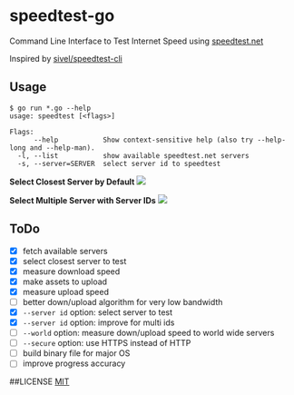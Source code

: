 # speedtest-go
Command Line Interface to Test Internet Speed using [speedtest.net](http://www.speedtest.net/)

Inspired by [sivel/speedtest-cli](https://github.com/sivel/speedtest-cli)

## Usage
```
$ go run *.go --help
usage: speedtest [<flags>]

Flags:
      --help           Show context-sensitive help (also try --help-long and --help-man).
  -l, --list           show available speedtest.net servers
  -s, --server=SERVER  select server id to speedtest
```
**Select Closest Server by Default**
![](https://github.com/showwin/speedtest-go/blob/master/docs/images/usage_closest.png)

**Select Multiple Server with Server IDs**
![](https://github.com/showwin/speedtest-go/blob/master/docs/images/usage_multi.png)

## ToDo
* [x] fetch available servers
* [x] select closest server to test
* [x] measure download speed
* [x] make assets to upload
* [x] measure upload speed
* [ ] better down/upload algorithm for very low bandwidth
* [x] `--server id` option: select server to test
* [x] `--server id` option: improve for multi ids
* [ ] `--world` option: measure down/upload speed to world wide servers
* [ ] `--secure` option: use HTTPS instead of HTTP
* [ ] build binary file for major OS
* [ ] improve progress accuracy

##LICENSE
[MIT](https://github.com/showwin/speedtest-go/blob/master/LICENSE)
